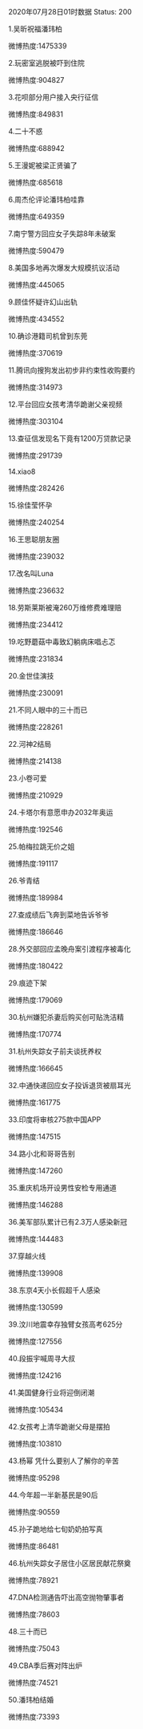 2020年07月28日01时数据
Status: 200

1.吴昕祝福潘玮柏

微博热度:1475339

2.玩密室逃脱被吓到住院

微博热度:904827

3.花呗部分用户接入央行征信

微博热度:849831

4.二十不惑

微博热度:688942

5.王漫妮被梁正贤骗了

微博热度:685618

6.周杰伦评论潘玮柏哇靠

微博热度:649359

7.南宁警方回应女子失踪8年未破案

微博热度:590479

8.美国多地再次爆发大规模抗议活动

微博热度:445065

9.顾佳怀疑许幻山出轨

微博热度:434552

10.确诊港籍司机曾到东莞

微博热度:370619

11.腾讯向搜狗发出初步非约束性收购要约

微博热度:314973

12.平台回应女孩考清华跪谢父亲视频

微博热度:303104

13.查征信发现名下竟有1200万贷款记录

微博热度:291739

14.xiao8

微博热度:282426

15.徐佳莹怀孕

微博热度:240254

16.王思聪朋友圈

微博热度:239032

17.改名叫Luna

微博热度:236632

18.劳斯莱斯被淹260万维修费难理赔

微博热度:234412

19.吃野蘑菇中毒致幻躺病床唱忐忑

微博热度:231834

20.金世佳演技

微博热度:230091

21.不同人眼中的三十而已

微博热度:228261

22.河神2结局

微博热度:214138

23.小卷可爱

微博热度:210929

24.卡塔尔有意愿申办2032年奥运

微博热度:192546

25.帕梅拉跳无价之姐

微博热度:191117

26.爷青结

微博热度:189984

27.查成绩后飞奔到菜地告诉爷爷

微博热度:186646

28.外交部回应孟晚舟案引渡程序被毒化

微博热度:180422

29.痕迹下架

微博热度:179069

30.杭州嫌犯杀妻后购买创可贴洗洁精

微博热度:170774

31.杭州失踪女子前夫谈抚养权

微博热度:166645

32.中通快递回应女子投诉退货被扇耳光

微博热度:161775

33.印度将审核275款中国APP

微博热度:147515

34.路小北和哥哥告别

微博热度:147260

35.重庆机场开设男性安检专用通道

微博热度:146288

36.美军部队累计已有2.3万人感染新冠

微博热度:144483

37.穿越火线

微博热度:139908

38.东京4天小长假超千人感染

微博热度:130599

39.汶川地震幸存独臂女孩高考625分

微博热度:127556

40.段振宇喊周寻大叔

微博热度:124216

41.美国健身行业将迎倒闭潮

微博热度:105434

42.女孩考上清华跪谢父母是摆拍

微博热度:103810

43.杨幂 凭什么要别人了解你的辛苦

微博热度:95298

44.今年超一半新基民是90后

微博热度:90559

45.孙子跪地给七旬奶奶拍写真

微博热度:86481

46.杭州失踪女子居住小区居民献花祭奠

微博热度:78921

47.DNA检测通告吓出高空抛物肇事者

微博热度:78603

48.三十而已

微博热度:75043

49.CBA季后赛对阵出炉

微博热度:74521

50.潘玮柏结婚

微博热度:73393

